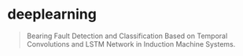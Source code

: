 # deeplearning
>Bearing Fault Detection and Classification Based on Temporal Convolutions and LSTM Network in Induction Machine Systems.
